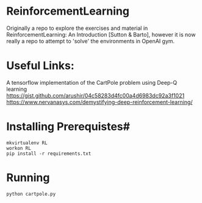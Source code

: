 # ReinforcementLearning
Originally a repo to explore the exercises and material in ReinforcementLearning: An Introduction [Sutton &amp; Barto], however it is now really a repo to attempt to 'solve' the environments in OpenAI gym. 

# Useful Links:

A tensorflow implementation of the CartPole problem using Deep-Q learning
https://gist.github.com/arushir/04c58283d4fc00a4d6983dc92a3f1021
https://www.nervanasys.com/demystifying-deep-reinforcement-learning/




# Installing Prerequistes#

```
mkvirtualenv RL
workon RL
pip install -r requirements.txt
```

# Running 
```
python cartpole.py
```


